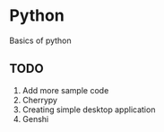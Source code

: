 # Python
Basics of python


## TODO
1. Add more sample code
2. Cherrypy 
3. Creating simple desktop application
4. Genshi 
